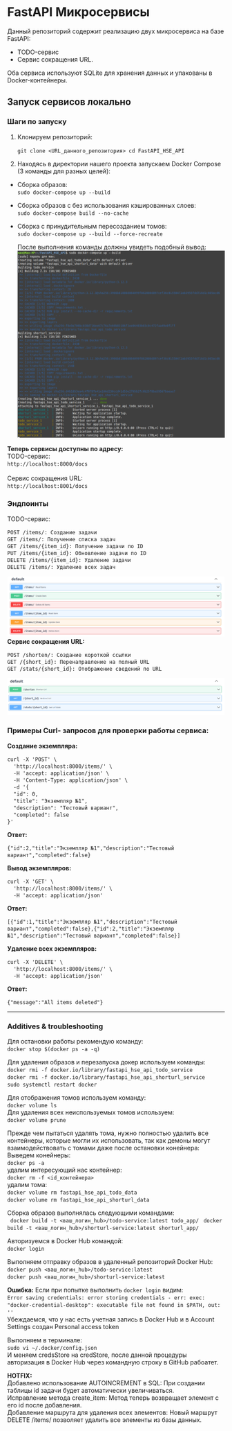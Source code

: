 # FastAPI Микросервисы

Данный репозиторий содержит реализацию двух микросервиса на базе FastAPI: 
* TODO-сервис
* Сервис сокращения URL.

Оба сервиса используют SQLite для хранения данных и упакованы в Docker-контейнеры.

## Запуск сервисов локально

### Шаги по запуску

1. Клонируем репозиторий:

    ```git clone <URL_данного_репозитория> cd FastAPI_HSE_API```

2. Находясь в директории нашего проекта запускаем Docker Compose (3 команды для разных целей):  
- Сборка образов:  
    ```sudo docker-compose up --build```  
- Сборка образов с без использования кэшированных слоев:  
    ```sudo docker-compose build --no-cache```  
- Сборка с принудительным пересозданием томов:  
    ```sudo docker-compose up --build --force-recreate```

  После выполнения команды должны увидеть подобный вывод:
  ![Иллюстрация к проекту № 1](https://github.com/MaxKots/FastAPI_HSE_API/blob/main/.assets/1.png)


**Теперь сервисы доступны по адресу:**  
    TODO-сервис:  
    ```http://localhost:8000/docs```  
    <br>
    Сервис сокращения URL:  
    ```http://localhost:8001/docs```

### Эндпоинты
TODO-сервис:

    POST /items/: Создание задачи
    GET /items/: Получение списка задач
    GET /items/{item_id}: Получение задачи по ID
    PUT /items/{item_id}: Обновление задачи по ID
    DELETE /items/{item_id}: Удаление задачи
    DELETE /items/: Удаление всех задач

  ![Иллюстрация к проекту № 2](https://github.com/MaxKots/FastAPI_HSE_API/blob/main/.assets/2.png)
**Сервис сокращения URL:**

    POST /shorten/: Создание короткой ссылки
    GET /{short_id}: Перенаправление на полный URL
    GET /stats/{short_id}: Отображение сведений по URL
    
  ![Иллюстрация к проекту № 3](https://github.com/MaxKots/FastAPI_HSE_API/blob/main/.assets/3.png)


  ### Примеры Curl- запросов для проверки работы сервиса:  
  **Создание экземпляра:**  
```
curl -X 'POST' \
  'http://localhost:8000/items/' \
  -H 'accept: application/json' \
  -H 'Content-Type: application/json' \
  -d '{
  "id": 0,
  "title": "Экземпляр №1",
  "description": "Тестовый вариант",
  "completed": false
}'
```

**Ответ:**  
```
{"id":2,"title":"Экземпляр №1","description":"Тестовый вариант","completed":false}
```

**Вывод экземпляров:**  
```
curl -X 'GET' \
  'http://localhost:8000/items/' \
  -H 'accept: application/json'
```

**Ответ:** 
```
[{"id":1,"title":"Экземпляр №1","description":"Тестовый вариант","completed":false},{"id":2,"title":"Экземпляр №1","description":"Тестовый вариант","completed":false}]
```

**Удаление всех экземпляров:**  
```
curl -X 'DELETE' \
  'http://localhost:8000/items/' \
  -H 'accept: application/json'
```

**Ответ:**
```
{"message":"All items deleted"}
```
  
___

### Additives & troubleshooting

Для остановки работы рекомендую команду:  
   ```docker stop $(docker ps -a -q)```
   
Для удаления образов и перезапуска докер используем команды:  
   ```docker rmi -f docker.io/library/fastapi_hse_api_todo_service```  
   ```docker rmi -f docker.io/library/fastapi_hse_api_shorturl_service```  
   ```sudo systemctl restart docker```  

Для отображения томов используем команду:  
   ```docker volume ls```  
Для удаления всех неиспользуемых томов используем:  
   ```docker volume prune```  

Прежде чем пытаться удалять тома, нужно полностью удалить все контейнеры, которые могли их использовать, так как демоны могут взаимодействовать с томами даже после остановки конейнера:  
Выведем конейнеры:  
   ```docker ps -a```  
удалим интересующий нас контейнер:  
   ```docker rm -f <id_контейнера>```  
удалим тома:  
   ```docker volume rm fastapi_hse_api_todo_data```  
   ```docker volume rm fastapi_hse_api_shorturl_data```  


Сборка образов выполнялась следующими командами:  
``` docker build -t <ваш_логин_hub>/todo-service:latest todo_app/```
``` docker build -t <ваш_логин_hub>/shorturl-service:latest shorturl_app/```  

Авторизуемся в Docker Hub командой:  
 ```docker login```  
 
Выполняем отправку образов в удаленный репозиторий Docker Hub:  
 ```docker push <ваш_логин_hub>/todo-service:latest```  
 ```docker push <ваш_логин_hub>/shorturl-service:latest```  

**Ошибка:**
Если при попытке выполнить ```docker login``` видим:  
   ```Error saving credentials: error storing credentials - err: exec: "docker-credential-desktop": executable file not found in $PATH, out: ''```    
Убеждаемся, что у нас есть учетная запись в Docker Hub и в Account Settings создан Personal access token

Выполняем в терминале:   
   ```sudo vi ~/.docker/config.json```  
И меняем credsStore на credStore, после данной процедуры авторизация в Docker Hub через командную строку в GitHub рабоатет.

**HOTFIX:**  
Добавлено использование AUTOINCREMENT в SQL: При создании таблицы id задачи будет автоматически увеличиваться.  
Исправление метода create_item: Метод теперь возвращает элемент с его id после добавления.  
Добавление маршрута для удаления всех элементов: Новый маршрут DELETE /items/ позволяет удалить все элементы из базы данных.  





